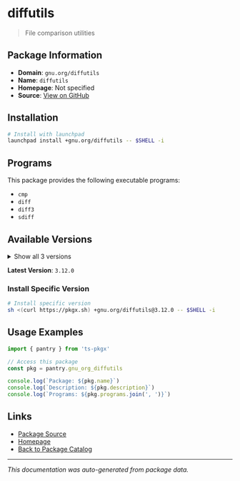 # diffutils

> File comparison utilities

## Package Information

- **Domain**: `gnu.org/diffutils`
- **Name**: `diffutils`
- **Homepage**: Not specified
- **Source**: [View on GitHub](https://github.com/pkgxdev/pantry/tree/main/projects/gnu.org/diffutils/package.yml)

## Installation

```bash
# Install with launchpad
launchpad install +gnu.org/diffutils -- $SHELL -i
```

## Programs

This package provides the following executable programs:

- `cmp`
- `diff`
- `diff3`
- `sdiff`

## Available Versions

<details>
<summary>Show all 3 versions</summary>

- `3.12.0`, `3.11.0`, `3.2.0`

</details>

**Latest Version**: `3.12.0`

### Install Specific Version

```bash
# Install specific version
sh <(curl https://pkgx.sh) +gnu.org/diffutils@3.12.0 -- $SHELL -i
```

## Usage Examples

```typescript
import { pantry } from 'ts-pkgx'

// Access this package
const pkg = pantry.gnu_org_diffutils

console.log(`Package: ${pkg.name}`)
console.log(`Description: ${pkg.description}`)
console.log(`Programs: ${pkg.programs.join(', ')}`)
```

## Links

- [Package Source](https://github.com/pkgxdev/pantry/tree/main/projects/gnu.org/diffutils/package.yml)
- [Homepage](#)
- [Back to Package Catalog](../package-catalog.md)

---

*This documentation was auto-generated from package data.*
